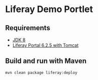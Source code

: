 # Liferay Demo Portlet

## Requirements
* [JDK 8](https://www.oracle.com/technetwork/java/javase/downloads/jdk8-downloads-2133151.html)
* [Liferay Portal 6.2.5 with Tomcat](https://sourceforge.net/projects/lportal/files/Liferay%20Portal/6.2.5%20GA6/liferay-portal-tomcat-6.2-ce-ga6-20160112152609836.zip/download)

## Build and run with Maven
    mvn clean package liferay:deploy